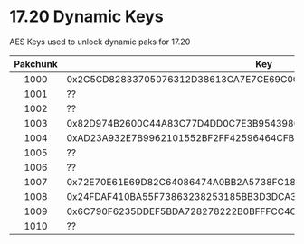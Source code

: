 # 17.20 Dynamic Keys
AES Keys used to unlock dynamic paks for 17.20

| Pakchunk | Key                                                                |
|:--------:|--------------------------------------------------------------------|
|   1000   | 0x2C5CD82833705076312D38613CA7E7CE69C00C2C026458D9C9B20BF53686064C |
|   1001   | ??                                                                 |
|   1002   | ??                                                                 |
|   1003   | 0x82D974B2600C44A83C77D4DD0C7E3B9543980B280ACDB00F03AFC76972D6CBDE |
|   1004   | 0xAD23A932E7B9962101552BF2FF42596464CFB0FD90780ED8C3D19D89C247B3B6 |
|   1005   | ??                                                                 |
|   1006   | ??                                                                 |
|   1007   | 0x72E70E61E69D82C64086474A0BB2A5738FC18547B44A742D176730112711071C |
|   1008   | 0x24FDAF410BA55F73863238253185BB3D3DCA30231B89ADEBB479EE12CB845710 |
|   1009   | 0x6C790F6235DDEF5BDA728278222B0BFFFCC4C952C587E0E2F0C52A57D2A4A455 |
|   1010   | ??                                                                 |
